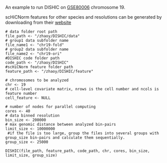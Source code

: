 
An example to run DISHIC on [GSE80006](https://www.ncbi.nlm.nih.gov/geo/query/acc.cgi?acc=GSE80006) chromosome 19.

scHiCNorm features for other species and resolutions can be generated by downloading from their [website](http://dna.cs.miami.edu/scHiCNorm/)

```
# data folder root path
file_path <- "/zhaoy/DISHIC/data"
# group1 data subfolder name
file_name1 <- "chr19-fold"
# group2 data subfolder name
file_name2 <- "chr19-ori"
#DISHIC code folder path
code_path <- "/zhaoy/DISHIC"
#scHiCNorm feature folder path
feature_path <- "/zhaoy/DISHIC/feature"

# chromosomes to be analyzed
chr <- 19
# cell-level covariate matrix, nrows is the cell number and ncols is feature number
cell_feature <- NULL

# number of nodes for parallel computing
cores <- 40
# data binned resolution
bin_size <- 200000
# max genomic distance between analyzed bin-pairs
limit_size <- 10000000
 #if the file is too large, group the files into several groups with group_size bin-pairs and calculate them sequentially.
group_size <- 25000

DISHIC(file_path, feature_path, code_path, chr, cores, bin_size, limit_size, group_size)
```
